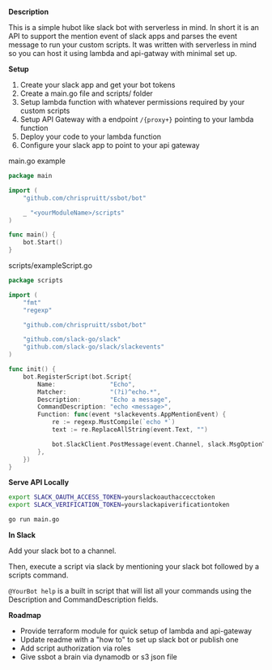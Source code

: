 **Description**

This is a simple hubot like slack bot with serverless in mind. In short it is an API to support the mention event of slack apps and parses the event message to run your custom scripts. It was written with serverless in mind so you can host it using lambda and api-gatway with minimal set up.



**Setup**

1. Create your slack app and get your bot tokens
2. Create a main.go file and scripts/ folder
3. Setup lambda function with whatever permissions required by your custom scripts
4. Setup API Gateway with a endpoint `/{proxy+}` pointing to your lambda function
5. Deploy your code to your lambda function
6. Configure your slack app to point to your api gateway



main.go example

```go
package main

import (
	"github.com/chrispruitt/ssbot/bot"

	_ "<yourModuleName>/scripts"
)

func main() {
	bot.Start()
}
```

scripts/exampleScript.go

```go
package scripts

import (
	"fmt"
	"regexp"

	"github.com/chrispruitt/ssbot/bot"

	"github.com/slack-go/slack"
	"github.com/slack-go/slack/slackevents"
)

func init() {
	bot.RegisterScript(bot.Script{
		Name:               "Echo",
		Matcher:            "(?i)^echo.*",
		Description:        "Echo a message",
		CommandDescription: "echo <message>",
		Function: func(event *slackevents.AppMentionEvent) {
			re := regexp.MustCompile(`echo *`)
			text := re.ReplaceAllString(event.Text, "")

			bot.SlackClient.PostMessage(event.Channel, slack.MsgOptionText(fmt.Sprintf("You said, \"%s\"", text), false))
		},
	})
}

```



**Serve API Locally**

```bash
export SLACK_OAUTH_ACCESS_TOKEN=yourslackoauthaccecctoken
export SLACK_VERIFICATION_TOKEN=yourslackapiverificationtoken

go run main.go
```



**In Slack**

Add your slack bot to a channel.

Then, execute a script via slack by mentioning your slack bot followed by a scripts command.

`@YourBot help` is a built in script that will list all your commands using the Description and CommandDescription fields.



**Roadmap**

- Provide terraform module for quick setup of lambda and api-gateway
- Update readme with a "how to" to set up slack bot or publish one
- Add script authorization via roles
- Give ssbot a brain via dynamodb or s3 json file

